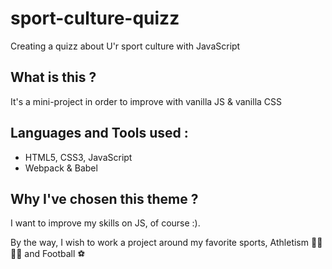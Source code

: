 # sport-culture-quizz
Creating a quizz about U'r sport culture with JavaScript

## What is this ?
It's a mini-project in order to improve with vanilla JS & vanilla CSS

## Languages and Tools used :
* HTML5, CSS3, JavaScript
* Webpack & Babel

## Why I've chosen this theme ?
I want to improve my skills on JS, of course :).

By the way, I wish to work a project around my favorite sports, Athletism 🏃‍♀️🏃‍♂️ and Football ⚽
